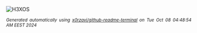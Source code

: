 <div align="justify">
<picture>
    <source media="(prefers-color-scheme: dark)" srcset="https://i.ibb.co/S52JcgQ/output-gif.gif">
    <source media="(prefers-color-scheme: light)" srcset="https://i.ibb.co/S52JcgQ/output-gif.gif">
    <img alt="H3XOS" src="https://i.ibb.co/S52JcgQ/output-gif.gif">
</picture>

<sub><i>Generated automatically using [x0rzavi/github-readme-terminal](https://github.com/x0rzavi/github-readme-terminal) on Tue Oct 08 04:48:54 AM EEST 2024</i></sub>
</div>